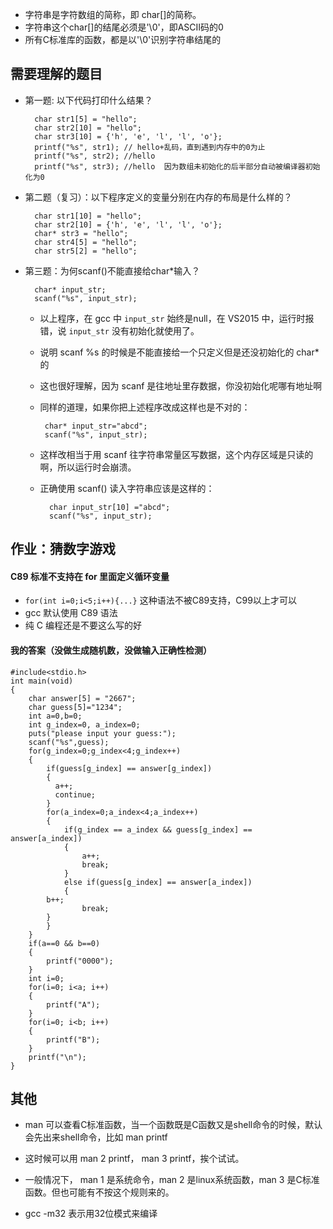 * 字符串是字符数组的简称，即 char[]的简称。
* 字符串这个char[]的结尾必须是'\0'，即ASCII码的0
* 所有C标准库的函数，都是以'\0'识别字符串结尾的

## 需要理解的题目
* 第一题: 以下代码打印什么结果？

		char str1[5] = "hello";
		char str2[10] = "hello";
		char str3[10] = {'h', 'e', 'l', 'l', 'o'};
		printf("%s", str1); // hello+乱码，直到遇到内存中的0为止
		printf("%s", str2); //hello
		printf("%s", str3); //hello  因为数组未初始化的后半部分自动被编译器初始化为0
* 第二题（复习）：以下程序定义的变量分别在内存的布局是什么样的？

		char str1[10] = "hello";
		char str2[10] = {'h', 'e', 'l', 'l', 'o'};
		char* str3 = "hello";
		char str4[5] = "hello";
		char str5[2] = "hello";
* 第三题：为何scanf()不能直接给char*输入？
	
		char* input_str;
		scanf("%s", input_str);
	*  以上程序，在 gcc 中 `input_str` 始终是null，在 VS2015 中，运行时报错，说 `input_str` 没有初始化就使用了。
	*  说明 scanf %s 的时候是不能直接给一个只定义但是还没初始化的 char* 的
	*  这也很好理解，因为 scanf 是往地址里存数据，你没初始化呢哪有地址啊
	*  同样的道理，如果你把上述程序改成这样也是不对的：
	
			char* input_str="abcd";
			scanf("%s", input_str);
	* 这样改相当于用 scanf 往字符串常量区写数据，这个内存区域是只读的啊，所以运行时会崩溃。
	* 正确使用 scanf() 读入字符串应该是这样的：
	
			char input_str[10] ="abcd";
			scanf("%s", input_str);

##  作业：猜数字游戏
#### C89 标准不支持在 for 里面定义循环变量
* `for(int i=0;i<5;i++){...}` 这种语法不被C89支持，C99以上才可以
* gcc 默认使用 C89 语法
* 纯 C 编程还是不要这么写的好
#### 我的答案（没做生成随机数，没做输入正确性检测）
	#include<stdio.h>
	int main(void)
	{
	    char answer[5] = "2667";
	    char guess[5]="1234";
	    int a=0,b=0;
	    int g_index=0, a_index=0;
	    puts("please input your guess:");
	    scanf("%s",guess);
	    for(g_index=0;g_index<4;g_index++)
	    {
	        if(guess[g_index] == answer[g_index])
	        {
	          a++;
	          continue;
	        }
	        for(a_index=0;a_index<4;a_index++)
	        {
	            if(g_index == a_index && guess[g_index] == answer[a_index]) 
	            {
	                a++;
	                break;
	            }
	            else if(guess[g_index] == answer[a_index])
	            {
			b++;
	                break;
		    }
	        }
	    }
	    if(a==0 && b==0)
	    {
	        printf("0000");
	    }
	    int i=0;
	    for(i=0; i<a; i++)
	    {
	        printf("A");
	    } 
	    for(i=0; i<b; i++)
	    {
	        printf("B");
	    }
	    printf("\n");
	}

## 其他
* man 可以查看C标准函数，当一个函数既是C函数又是shell命令的时候，默认会先出来shell命令，比如 man printf
* 这时候可以用 man 2 printf， man 3 printf，挨个试试。
* 一般情况下， man 1 是系统命令，man 2 是linux系统函数，man 3 是C标准函数。但也可能有不按这个规则来的。

* gcc -m32 表示用32位模式来编译
